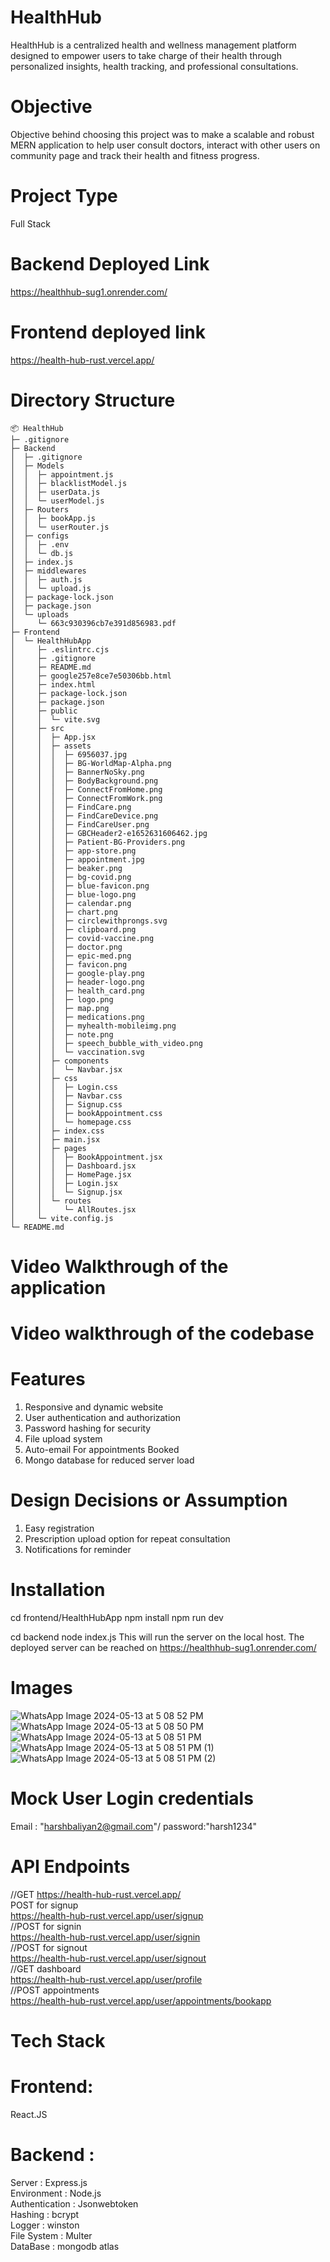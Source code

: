 # HealthHub
HealthHub is a centralized health and wellness management platform designed to empower users to take charge of their health through personalized insights, health tracking, and professional consultations.
# Objective
Objective behind choosing this project was to make a scalable and robust MERN application to help user consult doctors, interact with other users on community page and track their health and fitness progress.
# Project Type
Full Stack 
# Backend Deployed Link
https://healthhub-sug1.onrender.com/
# Frontend deployed link
https://health-hub-rust.vercel.app/
# Directory Structure
```
📦 HealthHub
├─ .gitignore
├─ Backend
│  ├─ .gitignore
│  ├─ Models
│  │  ├─ appointment.js
│  │  ├─ blacklistModel.js
│  │  ├─ userData.js
│  │  └─ userModel.js
│  ├─ Routers
│  │  ├─ bookApp.js
│  │  └─ userRouter.js
│  ├─ configs
│  │  ├─ .env
│  │  └─ db.js
│  ├─ index.js
│  ├─ middlewares
│  │  ├─ auth.js
│  │  └─ upload.js
│  ├─ package-lock.json
│  ├─ package.json
│  └─ uploads
│     └─ 663c930396cb7e391d856983.pdf
├─ Frontend
│  └─ HealthHubApp
│     ├─ .eslintrc.cjs
│     ├─ .gitignore
│     ├─ README.md
│     ├─ google257e8ce7e50306bb.html
│     ├─ index.html
│     ├─ package-lock.json
│     ├─ package.json
│     ├─ public
│     │  └─ vite.svg
│     ├─ src
│     │  ├─ App.jsx
│     │  ├─ assets
│     │  │  ├─ 6956037.jpg
│     │  │  ├─ BG-WorldMap-Alpha.png
│     │  │  ├─ BannerNoSky.png
│     │  │  ├─ BodyBackground.png
│     │  │  ├─ ConnectFromHome.png
│     │  │  ├─ ConnectFromWork.png
│     │  │  ├─ FindCare.png
│     │  │  ├─ FindCareDevice.png
│     │  │  ├─ FindCareUser.png
│     │  │  ├─ GBCHeader2-e1652631606462.jpg
│     │  │  ├─ Patient-BG-Providers.png
│     │  │  ├─ app-store.png
│     │  │  ├─ appointment.jpg
│     │  │  ├─ beaker.png
│     │  │  ├─ bg-covid.png
│     │  │  ├─ blue-favicon.png
│     │  │  ├─ blue-logo.png
│     │  │  ├─ calendar.png
│     │  │  ├─ chart.png
│     │  │  ├─ circlewithprongs.svg
│     │  │  ├─ clipboard.png
│     │  │  ├─ covid-vaccine.png
│     │  │  ├─ doctor.png
│     │  │  ├─ epic-med.png
│     │  │  ├─ favicon.png
│     │  │  ├─ google-play.png
│     │  │  ├─ header-logo.png
│     │  │  ├─ health_card.png
│     │  │  ├─ logo.png
│     │  │  ├─ map.png
│     │  │  ├─ medications.png
│     │  │  ├─ myhealth-mobileimg.png
│     │  │  ├─ note.png
│     │  │  ├─ speech_bubble_with_video.png
│     │  │  └─ vaccination.svg
│     │  ├─ components
│     │  │  └─ Navbar.jsx
│     │  ├─ css
│     │  │  ├─ Login.css
│     │  │  ├─ Navbar.css
│     │  │  ├─ Signup.css
│     │  │  ├─ bookAppointment.css
│     │  │  └─ homepage.css
│     │  ├─ index.css
│     │  ├─ main.jsx
│     │  ├─ pages
│     │  │  ├─ BookAppointment.jsx
│     │  │  ├─ Dashboard.jsx
│     │  │  ├─ HomePage.jsx
│     │  │  ├─ Login.jsx
│     │  │  └─ Signup.jsx
│     │  └─ routes
│     │     └─ AllRoutes.jsx
│     └─ vite.config.js
└─ README.md
```

# Video Walkthrough of the application









# Video walkthrough of the codebase






# Features
1. Responsive and dynamic website
2. User authentication and authorization
3. Password hashing for security
4. File upload system
5. Auto-email For appointments Booked
6. Mongo database for reduced server load

# Design Decisions or Assumption
1. Easy registration
2. Prescription upload option for repeat consultation
3. Notifications for reminder

# Installation
cd frontend/HealthHubApp
npm install
npm run dev

cd backend
node index.js 
This will run the server on the local host. The deployed server can be reached on https://healthhub-sug1.onrender.com/


# Images
![WhatsApp Image 2024-05-13 at 5 08 52 PM](https://github.com/CodingRun15/HealthHub/assets/154725027/67104291-f7bc-4177-a037-e26dc0eb9c26)
![WhatsApp Image 2024-05-13 at 5 08 50 PM](https://github.com/CodingRun15/HealthHub/assets/154725027/ae98aa70-ad90-4007-8f64-b4d6d112652d)
![WhatsApp Image 2024-05-13 at 5 08 51 PM](https://github.com/CodingRun15/HealthHub/assets/154725027/5493cc9e-3f0d-400d-8eef-1df78aef8eda)
![WhatsApp Image 2024-05-13 at 5 08 51 PM (1)](https://github.com/CodingRun15/HealthHub/assets/154725027/0bc1b0ac-a9a3-4e44-aed9-371a4f225f19)
![WhatsApp Image 2024-05-13 at 5 08 51 PM (2)](https://github.com/CodingRun15/HealthHub/assets/154725027/024461f5-2de3-4276-8db5-96a59b7aaeb1)

# Mock User Login credentials
Email : "harshbaliyan2@gmail.com"/
password:"harsh1234"
# API Endpoints
//GET 
https://health-hub-rust.vercel.app/ </br> 
POST for signup </br> 
https://health-hub-rust.vercel.app/user/signup  </br> 
//POST for signin </br> 
https://health-hub-rust.vercel.app/user/signin  </br> 
//POST for signout  </br> 
https://health-hub-rust.vercel.app/user/signout  </br> 
//GET dashboard  </br> 
https://health-hub-rust.vercel.app/user/profile  </br> 
//POST appointments  </br> 
https://health-hub-rust.vercel.app/user/appointments/bookapp  </br> 
# Tech Stack
# Frontend: 
React.JS 
# Backend : 
Server : Express.js  </br> 
Environment : Node.js  </br> 
Authentication : Jsonwebtoken  </br> 
Hashing : bcrypt  </br> 
Logger : winston  </br> 
File System : Multer  </br> 
DataBase : mongodb atlas  </br> 




